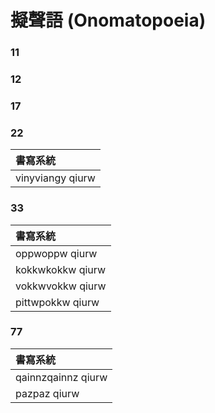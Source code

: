 # 擬聲語 (Onomatopoeia)

### 11

### 12

### 17

### 22

| 書寫系統 |
| :--- |
| vinyviangy qiurw |

### 33

| 書寫系統 |
| :--- |
| oppwoppw qiurw |
| kokkwkokkw qiurw |
| vokkwvokkw qiurw |
| pittwpokkw qiurw |

### 77

| 書寫系統 |
| :--- |
| qainnzqainnz qiurw |
| pazpaz qiurw |
